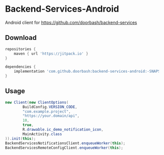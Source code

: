 # Backend-Services-Android

Android client for https://github.com/doorbash/backend-services

## Download

```groovy
repositories {
    maven { url 'https://jitpack.io' }
}

dependencies {
    implementation 'com.github.doorbash:backend-services-android:-SNAPSHOT'
}
```

## Usage
```java
new Client(new ClientOptions(
        BuildConfig.VERSION_CODE,
        "com.example.project",
        "https://your.domain/api",
        10,
        true,
        R.drawable.ic_demo_notification_icon,
        MainActivity.class
)).init(this);
BackendServicesNotificationsClient.enqueueWorker(this);
BackendServicesRemoteConfigClient.enqueueWorker(this);
```